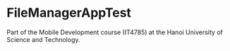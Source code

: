 # FileManagerAppTest

Part of the Mobile Development course (IT4785) at the Hanoi University of Science and Technology.
